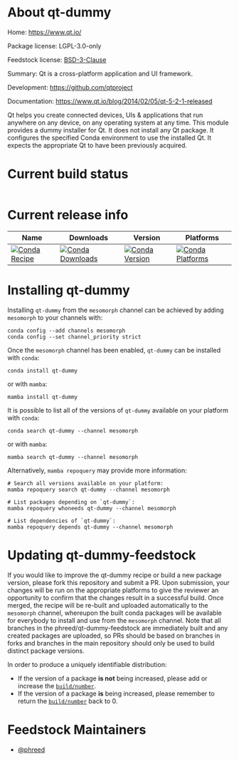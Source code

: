 About qt-dummy
==============

Home: https://www.qt.io/

Package license: LGPL-3.0-only

Feedstock license: [BSD-3-Clause](https://github.com/phreed/qt-dummy-feedstock/blob/v5.2.1/LICENSE.txt)

Summary: Qt is a cross-platform application and UI framework.

Development: https://github.com/qtproject

Documentation: https://www.qt.io/blog/2014/02/05/qt-5-2-1-released

Qt helps you create connected devices, UIs & applications that run
anywhere on any device, on any operating system at any time.
This module provides a dummy installer for Qt.
It does not install any Qt package.
It configures the specified Conda environment to use the installed Qt.
It expects the appropriate Qt to have been previously acquired.


Current build status
====================


<table>
</table>

Current release info
====================

| Name | Downloads | Version | Platforms |
| --- | --- | --- | --- |
| [![Conda Recipe](https://img.shields.io/badge/recipe-qt--dummy-green.svg)](https://anaconda.org/mesomorph/qt-dummy) | [![Conda Downloads](https://img.shields.io/conda/dn/mesomorph/qt-dummy.svg)](https://anaconda.org/mesomorph/qt-dummy) | [![Conda Version](https://img.shields.io/conda/vn/mesomorph/qt-dummy.svg)](https://anaconda.org/mesomorph/qt-dummy) | [![Conda Platforms](https://img.shields.io/conda/pn/mesomorph/qt-dummy.svg)](https://anaconda.org/mesomorph/qt-dummy) |

Installing qt-dummy
===================

Installing `qt-dummy` from the `mesomorph` channel can be achieved by adding `mesomorph` to your channels with:

```
conda config --add channels mesomorph
conda config --set channel_priority strict
```

Once the `mesomorph` channel has been enabled, `qt-dummy` can be installed with `conda`:

```
conda install qt-dummy
```

or with `mamba`:

```
mamba install qt-dummy
```

It is possible to list all of the versions of `qt-dummy` available on your platform with `conda`:

```
conda search qt-dummy --channel mesomorph
```

or with `mamba`:

```
mamba search qt-dummy --channel mesomorph
```

Alternatively, `mamba repoquery` may provide more information:

```
# Search all versions available on your platform:
mamba repoquery search qt-dummy --channel mesomorph

# List packages depending on `qt-dummy`:
mamba repoquery whoneeds qt-dummy --channel mesomorph

# List dependencies of `qt-dummy`:
mamba repoquery depends qt-dummy --channel mesomorph
```




Updating qt-dummy-feedstock
===========================

If you would like to improve the qt-dummy recipe or build a new
package version, please fork this repository and submit a PR. Upon submission,
your changes will be run on the appropriate platforms to give the reviewer an
opportunity to confirm that the changes result in a successful build. Once
merged, the recipe will be re-built and uploaded automatically to the
`mesomorph` channel, whereupon the built conda packages will be available for
everybody to install and use from the `mesomorph` channel.
Note that all branches in the phreed/qt-dummy-feedstock are
immediately built and any created packages are uploaded, so PRs should be based
on branches in forks and branches in the main repository should only be used to
build distinct package versions.

In order to produce a uniquely identifiable distribution:
 * If the version of a package **is not** being increased, please add or increase
   the [``build/number``](https://docs.conda.io/projects/conda-build/en/latest/resources/define-metadata.html#build-number-and-string).
 * If the version of a package **is** being increased, please remember to return
   the [``build/number``](https://docs.conda.io/projects/conda-build/en/latest/resources/define-metadata.html#build-number-and-string)
   back to 0.

Feedstock Maintainers
=====================

* [@phreed](https://github.com/phreed/)

